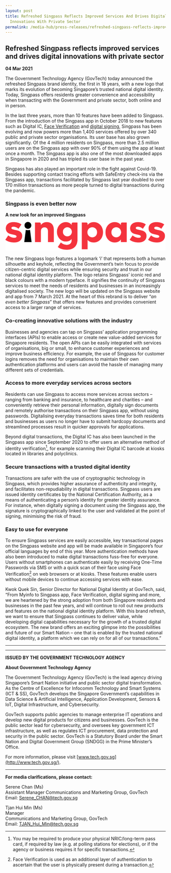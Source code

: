 ```yaml
---
layout: post
title: Refreshed Singpass Reflects Improved Services And Drives Digital
  Innovations With Private Sector
permalink: /media-hub/press-releases/refreshed-singpass-reflects-improved-services/
---
```

## Refreshed Singpass reflects improved services and drives digital innovations with private sector 

**04 Mar 2021**

The Government Technology Agency (GovTech) today announced the refreshed Singpass brand identity, the first in 18 years, with a new logo that marks its evolution of becoming Singapore’s trusted national digital identity. Today, Singpass offers residents greater convenience and accessibility when transacting with the Government and private sector, both online and in person.

In the last three years, more than 10 features have been added to Singpass. From the introduction of the Singpass app in October 2018 to new features such as Digital IC, [Face Verification](https://www.tech.gov.sg/media/media-releases/2020-12-16-singpass-2fa) and [digital signing](https://www.tech.gov.sg/media/media-releases/2020-11-04-sign-with-singpass), Singpass has been evolving and now powers more than 1,400 services offered by over 340 public and private sector organisations. Its user  base has also grown significantly. Of the 4 million residents on Singpass, more than 2.5 million users are on the Singpass app with over 90% of them using the app at least once a month. The Singpass app is also one of the most downloaded apps in Singapore in 2020 and has tripled its user base in the past year.

Singpass has also played an important role in the fight against Covid-19. Besides supporting contact tracing efforts with SafeEntry check-ins via the Singpass app, transactions facilitated by Singpass last year doubled to over 170 million transactions as more people  turned to digital transactions during the pandemic.

### Singpass is even better now

**A new look for an improved Singpass**

![Alt text for image on Isomer site](/images/media-hub/press-release/2021/singpass-logo-2021.png)

The new Singpass logo features a logomark ‘i’ that represents both a human silhouette and keyhole, reflecting the Government’s twin focus to provide citizen-centric digital services while ensuring security and trust in our national digital identity platform. The logo retains Singpass’ iconic red and black colours with a modern typeface. It signifies the continuity of Singpass services to meet the needs of residents and businesses in an increasingly digitalised society. The new logo will be updated on the Singpass website and app from 7 March 2021. At the heart of this rebrand is to deliver “_an even better Singpass_” that offers new features and provides convenient access to a larger range of services.

### Co-creating innovative solutions with the industry

Businesses and agencies can tap on Singpass’ application programming interfaces  (APIs) to enable access or create new value-added services for Singapore residents. The open APIs can be easily integrated with services of organisations, big or small, to enhance customer experiences and improve business efficiency. For example, the use of Singpass for customer logins removes the need for organisations to maintain their own authentication platforms and users can avoid the hassle of managing many different sets of credentials.

### Access to more everyday services across sectors

Residents can use Singpass to access more services across sectors – ranging from banking and insurance, to healthcare and charities – and conveniently retrieve their personal information, digitally sign documents and remotely authorise transactions on their Singpass app, without using passwords. Digitalising everyday transactions saves time for both residents and businesses as users no longer have to submit hardcopy documents and streamlined processes result in quicker approvals for applications.

Beyond digital transactions, the Digital IC has also been launched in the Singpass app since September 2020 to offer users an alternative method of identity verification[^1], for example scanning their Digital IC barcode at kiosks located in libraries and polyclinics.

### Secure transactions with a trusted digital identity  
  
Transactions are safer with the use of cryptographic technology in Singpass, which provides  higher assurance of authenticity and integrity, and facilitates non-repudiability in digital transactions.  Singpass users are issued identity certificates by the National Certification Authority, as a means of authenticating a person’s identity for greater identity assurance. For instance, when digitally signing a document using the Singpass app, the signature is cryptographically linked to the user and validated at the point of signing, minimising the risk of fraud.

### Easy to use for everyone

To ensure Singpass services are easily accessible, key transactional pages on the Singpass website and app will be made available in Singapore’s four official languages by end of this year. More authentication methods have also been introduced to make digital transactions fuss-free for everyone. Users without smartphones can authenticate easily by receiving One-Time Passwords via SMS or with a quick scan of their face using Face Verification[^2] on web browsers or at kiosks. These features enable users without mobile devices to continue accessing services with ease.

Kwok Quek Sin, Senior Director for National Digital Identity at GovTech, said, “From Myinfo to Singpass app, Face Verification, digital signing and more, we are heartened by the strong adoption from both Singapore residents and businesses in the past few years, and will continue to roll out new products and features on the national digital identity platform. With this brand refresh, we want to ensure that Singpass continues to deliver value, while developing digital capabilities necessary for the growth of a trusted digital ecosystem. The new brand offers an exciting glimpse into the possibilities and future of our Smart Nation – one that is enabled by the trusted national digital identity, a platform which we can rely on for all of our transactions.”

----------

[^1]: You may be required to produce your physical NRIC/long-term pass card, if required by law (e.g. at polling stations for elections), or if the agency or business requires it for specific transactions.

[^2]: Face Verification is used as an additional layer of authentication to ascertain that the user is physically present during a transaction.

----------

**ISSUED BY THE GOVERNMENT TECHNOLOGY AGENCY**

**About Government Technology Agency**

The Government Technology Agency (GovTech) is the lead agency driving Singapore’s Smart Nation initiative and public sector digital transformation.  As the Centre of Excellence for Infocomm Technology and Smart Systems (ICT & SS), GovTech develops the Singapore Government’s capabilities in Data Science & Artificial Intelligence, Application Development, Sensors & IoT, Digital Infrastructure, and Cybersecurity.

GovTech supports public agencies to manage enterprise IT operations and develop new digital products for citizens and businesses. GovTech is the public sector lead for cybersecurity, and oversees key government ICT infrastructure, as well as regulates ICT procurement, data protection and security in the public sector. GovTech is a Statutory Board under the Smart Nation and Digital Government Group (SNDGG) in the Prime Minister’s Office.

For more information, please visit [www.tech.gov.sg](http://www.tech.gov.sg/).

----------

**For media clarifications, please contact:**

Serene Chan (Ms)<br>
Assistant Manager 
Communications and Marketing Group, GovTech<br>
Email: [Serene_CHAN@tech.gov.sg](mailto:Serene_CHAN@tech.gov.sg)<br>

Tjan Hui Min (Ms)<br> 
Manager<br>
Communications and Marketing Group, GovTech<br>
Email: [TJAN_Hui_Min@tech.gov.sg](mailto:TJAN_Hui_Min@tech.gov.sg)<br>